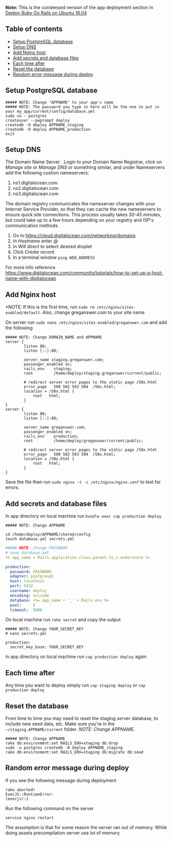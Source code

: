 **Note:** This is the condensed version of the app deployment section in [Deploy Ruby On Rails on
Ubuntu 16.04](https://gorails.com/deploy/ubuntu/16.04)

## Table of contents

- [Setup PostgreSQL database](#setup-postgresql-database)
- [Setup DNS](#setup-dns)
- [Add Nginx host](#add-nginx-host)
- [Add secrets and database files](#add-secrets-and-database-files)
- [Each time after](#each-time-after)
- [Reset the database](#reset-the-database)
- [Random error message during deploy](random-error-message-during-deploy)

## Setup PostgreSQL database

```shell
##### NOTE: Change "APPNAME" to your app's name
##### NOTE: The password you type in here will be the one to put in your my_app/current/config/database.yml
sudo su - postgres 
createuser --pwprompt deploy
createdb -O deploy APPNAME_staging
createdb -O deploy APPNAME_production
exit
```

## Setup DNS

The Domain Name Server . Login to your Domain Name Registrar, click on *Manage site* or *Manage DNS* or something similar, and under Nameservers add the following custom nameservers:

1. ns1.digitalocean.com
1. ns2.digitalocean.com
1. ns3.digitalocean.com

The domain registry communicates the nameserver changes with your Internet Service Provider, so that they can cache the new nameservers to ensure quick site connections. This process usually takes 30-45 minutes, but could take up to a few hours depending on your registry and ISP's communication methods.

1. Go to https://cloud.digitalocean.com/networking/domains
1. In *Hostname* enter *@*
1. In *Will direct to* select desired droplet
1. Click *Create record*
1. In a terminal window `ping WEB_ADDRESS`

For more info reference https://www.digitalocean.com/community/tutorials/how-to-set-up-a-host-name-with-digitalocean

## Add Nginx host

*NOTE: If this is the first time, run `sudo rm /etc/nginx/sites-enabled/default`. Also, change greganswer.com to your site name

On server run `sudo nano /etc/nginx/sites-enabled/greganswer.com` and add the following


```shell
##### NOTE: Change DOMAIN_NAME and APPNAME
server {
        listen 80;
        listen [::]:80;

        server_name staging.greganswer.com;
        passenger_enabled on;
        rails_env    staging;
        root         /home/deploy/staging.greganswer/current/public;

        # redirect server error pages to the static page /50x.html
        error_page   500 502 503 504  /50x.html;
        location = /50x.html {
            root   html;
        }
}
server {
        listen 80;
        listen [::]:80;

        server_name greganswer.com;
        passenger_enabled on;
        rails_env    production;
        root         /home/deploy/greganswer/current/public;

        # redirect server error pages to the static page /50x.html
        error_page   500 502 503 504  /50x.html;
        location = /50x.html {
            root   html;
        }
}
```

Save the file then run `sudo nginx -t -c /etc/nginx/nginx.conf` to test for errors.

## Add secrets and database files

In app directory on local machine run `bundle exec cap production deploy`

```shell
##### NOTE: Change APPNAME

cd /home/deploy/APPNAME/shared/config
touch database.yml secrets.yml
```

```yml
##### NOTE: Change PASSWORD
# nano database.yml
<% app_name = Rails.application.class.parent.to_s.underscore %>

production:
  password: PASSWORD
  adapter: postgresql
  host: localhost
  port: 5432
  username: deploy
  encoding: unicode
  database: <%= app_name + '_' + Rails.env %>
  pool:     5
  timeout:  5000
```

On local machine run `rake secret` and copy the output

```shell
##### NOTE: Change YOUR_SECRET_KEY
# nano secrets.yml

production:
  secret_key_base: YOUR_SECRET_KEY
```

In app directory on local machine run `cap production deploy` again

## Each time after

Any time you want to deploy simply run `cap staging deploy` or `cap production deploy`

## Reset the database

From time to time you may need to reset the staging server database, to include new seed data, etc. Make sure you're in the `~/staging.APPNAME/current` folder. *NOTE: Change APPNAME.*

```shell
##### NOTE: Change APPNAME
rake db:environment:set RAILS_ENV=staging db:drop
sudo -u postgres createdb -O deploy APPNAME_staging
rake db:environment:set RAILS_ENV=staging db:migrate db:seed
```

## Random error message during deploy

If you see the following message during deployment

```
rake aborted!
ExecJS::RuntimeError:
(execjs):1
```

Run the following command on the server

```
service nginx restart
```

The assumption is that for some reason the server ran out of memory. While doing assets precompilation server use lot of memory.
